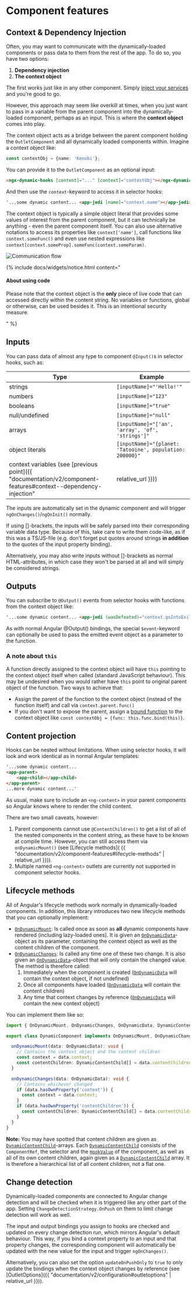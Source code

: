 ---
---

# Component features

## Context & Dependency Injection

Often, you may want to communicate with the dynamically-loaded components or pass data to them from the rest of the app. To do so, you have two options:

1. **Dependency injection**
2. **The context object**

The first works just like in any other component. Simply <a href="https://angular.dev/guide/di/dependency-injection" target="_blank">inject your services</a> and you're good to go. 

However, this approach may seem like overkill at times, when you just want to pass in a variable from the parent component into the dynamically-loaded component, perhaps as an input. This is where the **context object** comes into play.

The context object acts as a bridge between the parent component holding the `OutletComponent` and all dynamically loaded components within. Imagine a context object like:

```ts
const contextObj = {name: 'Kenobi'};
```

You can provide it to the `OutletComponent` as an optional input:

```html
<ngx-dynamic-hooks [content]="..." [context]="contextObj"></ngx-dynamic-hooks>
```

And then use the `context`-keyword to access it in selector hooks:

```html
'...some dynamic content... <app-jedi [name]="context.name"></app-jedi> ...more dynamic content...'
```

The context object is typically a simple object literal that provides some values of interest from the parent component, but it can technically be anything - even the parent component itself. You can also use alternative notations to access its properties like `context['name']`, call functions like `context.someFunc()` and even use nested expressions like `context[context.someProp].someFunc(context.someParam)`.

![Communication flow](https://i.imgur.com/K63SQGU.jpg)

{% include docs/widgets/notice.html content="
  <h4>About using code</h4>
  <p>Please note that the context object is the <b>only</b> piece of live code that can accessed directly within the content string. No variables or functions, global or otherwise, can be used besides it. This is an intentional security measure.</p>
" %}

## Inputs

You can pass data of almost any type to component `@Input()`s in selector hooks, such as:

| Type | Example |
| --- | --- | 
| strings  | `[inputName]="'Hello!'"` |
| numbers | `[inputName]="123"` |
| booleans | `[inputName]="true"` |
| null/undefined | `[inputName]="null"` |
| arrays | `[inputName]="['an', 'array', 'of', 'strings']"` |
| object literals | `[inputName]="{planet: 'Tatooine', population: 200000}"` |
| context variables (see [previous point]({{ "documentation/v2/component-features#context--dependency-injection" | relative_url }})) | `[inputName]="context.someProp"` |

The inputs are automatically set in the dynamic component and will trigger `ngOnChanges()`/`ngOnInit()` normally.

If using []-brackets, the inputs will be safely parsed into their corresponding variable data type. Because of this, take care to write them code-like, as if this was a TS/JS-file (e.g. don't forget put quotes around strings **in addition** to the quotes of the input property binding).

Alternatively, you may also write inputs without []-brackets as normal HTML-attributes, in which case they won't be parsed at all and will simply be considered strings.

## Outputs

You can subscribe to `@Output()` events from selector hooks with functions from the context object like:

```html
'...some dynamic content... <app-jedi (wasDefeated)="context.goIntoExile($event)"></app-jedi> ...more dynamic content...'
```
As with normal Angular @Output() bindings, the special `$event`-keyword can optionally be used to pass the emitted event object as a parameter to the function.

### A note about `this`

A function directly assigned to the context object will have `this` pointing to the context object itself when called (standard JavaScript behaviour). This may be undesired when you would rather have `this` point to original parent object of the function. Two ways to achieve that: 

* Assign the parent of the function to the context object (instead of the function itself) and call via `context.parent.func()`
* If you don't want to expose the parent, assign a <a href="https://developer.mozilla.org/en-US/docs/Web/JavaScript/Reference/Global_Objects/Function/bind" target="_blank">bound function</a> to the context object like `const contextObj = {func: this.func.bind(this)}`.

## Content projection

Hooks can be nested without limitations. When using selector hooks, it will look and work identical as in normal Angular templates:
```html
'...some dynamic content... 
<app-parent>
    <app-child></app-child>
</app-parent>
...more dynamic content...'
```

As usual, make sure to include an `<ng-content>` in your parent components so Angular knows where to render the child content.

There are two small caveats, however: 
1. Parent components cannot use `@ContentChildren()` to get a list of all of the nested components in the content string, as these have to be known at compile time. However, you can still access them via `onDynamicMount()` (see [Lifecycle methods]( {{ "documentation/v2/component-features#lifecycle-methods" | relative_url }})). 
2. Multiple named `<ng-content>` outlets are currently not supported in component selector hooks. 

## Lifecycle methods

All of Angular's lifecycle methods work normally in dynamically-loaded components. In addition, this library introduces two new lifecycle methods that you can optionally implement: 

* <a href="https://github.com/MTobisch/ngx-dynamic-hooks/blob/9b31ba5872a057c33a5464f638ac234fd6144963/projects/ngx-dynamic-hooks/src/lib/interfacesPublic.ts#L166" target="_blank">`OnDynamicMount`</a>: Is called once as soon as **all** dynamic components have rendered (including lazy-loaded ones). It is given an <a href="https://github.com/MTobisch/ngx-dynamic-hooks/blob/9b31ba5872a057c33a5464f638ac234fd6144963/projects/ngx-dynamic-hooks/src/lib/interfacesPublic.ts#L189" target="_blank">`OnDynamicData`</a>-object as its parameter, containing the context object as well as the content children of the component.
* <a href="https://github.com/MTobisch/ngx-dynamic-hooks/blob/9b31ba5872a057c33a5464f638ac234fd6144963/projects/ngx-dynamic-hooks/src/lib/interfacesPublic.ts#L182" target="_blank">`OnDynamicChanges`</a>: Is called any time one of these two change. It is also given an <a href="https://github.com/MTobisch/ngx-dynamic-hooks/blob/9b31ba5872a057c33a5464f638ac234fd6144963/projects/ngx-dynamic-hooks/src/lib/interfacesPublic.ts#L189" target="_blank">`OnDynamicData`</a>-object that will only contain the changed value. The method is therefore called:
    1. Immediately when the component is created (<a href="https://github.com/MTobisch/ngx-dynamic-hooks/blob/9b31ba5872a057c33a5464f638ac234fd6144963/projects/ngx-dynamic-hooks/src/lib/interfacesPublic.ts#L189" target="_blank">`OnDynamicData`</a> will contain the context object, if not undefined)
    2. Once all components have loaded (<a href="https://github.com/MTobisch/ngx-dynamic-hooks/blob/9b31ba5872a057c33a5464f638ac234fd6144963/projects/ngx-dynamic-hooks/src/lib/interfacesPublic.ts#L189" target="_blank">`OnDynamicData`</a> will contain the content children)
    3. Any time that context changes by reference (<a href="https://github.com/MTobisch/ngx-dynamic-hooks/blob/9b31ba5872a057c33a5464f638ac234fd6144963/projects/ngx-dynamic-hooks/src/lib/interfacesPublic.ts#L189" target="_blank">`OnDynamicData`</a> will contain the new context object)

You can implement them like so:
```ts
import { OnDynamicMount, OnDynamicChanges, OnDynamicData, DynamicContentChild } from 'ngx-dynamic-hooks';

export class DynamicComponent implements OnDynamicMount, OnDynamicChanges {

  onDynamicMount(data: OnDynamicData): void {
    // Contains the context object and the content children
    const context = data.context;
    const contentChildren: DynamicContentChild[] = data.contentChildren;
  }

  onDynamicChanges(data: OnDynamicData): void {
    // Contains whichever changed
    if (data.hasOwnProperty('context')) {
      const context = data.context;
    }
    if (data.hasOwnProperty('contentChildren')) {
      const contentChildren: DynamicContentChild[] = data.contentChildren;
    }
  }
}
```

**Note:** You may have spotted that content children are given as <a href="https://github.com/MTobisch/ngx-dynamic-hooks/blob/9b31ba5872a057c33a5464f638ac234fd6144963/projects/ngx-dynamic-hooks/src/lib/interfacesPublic.ts#L197" target="_blank">`DynamicContentChild`</a>-arrays. Each <a href="https://github.com/MTobisch/ngx-dynamic-hooks/blob/9b31ba5872a057c33a5464f638ac234fd6144963/projects/ngx-dynamic-hooks/src/lib/interfacesPublic.ts#L197" target="_blank">`DynamicContentChild`</a> consists of the `ComponentRef`, the selector and the <a href="https://github.com/MTobisch/ngx-dynamic-hooks/blob/9b31ba5872a057c33a5464f638ac234fd6144963/projects/ngx-dynamic-hooks/src/lib/interfacesPublic.ts#L106" target="_blank">`HookValue`</a> of the component, as well as all of its own content children, again given as a <a href="https://github.com/MTobisch/ngx-dynamic-hooks/blob/9b31ba5872a057c33a5464f638ac234fd6144963/projects/ngx-dynamic-hooks/src/lib/interfacesPublic.ts#L197" target="_blank">`DynamicContentChild`</a> array. It is therefore a hierarchical list of all content children, not a flat one.

## Change detection

Dynamically-loaded components are connected to Angular change detection and will be checked when it is triggered like any other part of the app. Setting `ChangeDetectionStrategy.OnPush` on them to limit change detection will work as well. 

The input and output bindings you assign to hooks are checked and updated on every change detection run, which mirrors Angular's default behaviour. This way, if you bind a context property to an input and that property changes, the corresponding component will automatically be updated with the new value for the input and trigger `ngOnChanges()`.

Alternatively, you can also set the option `updateOnPushOnly` to `true` to only update the bindings when the context object changes by reference (see [OutletOptions]({{ "documentation/v2/configuration#outletoptions" | relative_url }})).
